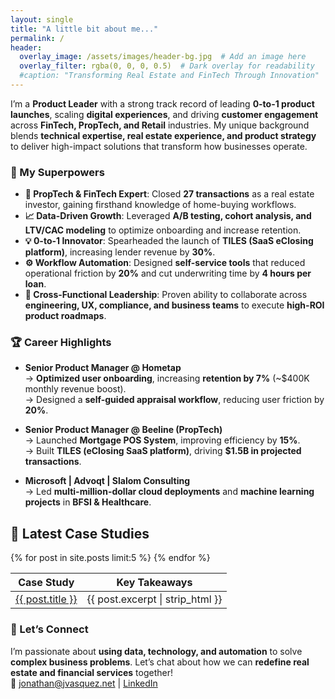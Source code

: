 ```yaml
---
layout: single
title: "A little bit about me..."
permalink: /
header:
  overlay_image: /assets/images/header-bg.jpg  # Add an image here
  overlay_filter: rgba(0, 0, 0, 0.5)  # Dark overlay for readability
  #caption: "Transforming Real Estate and FinTech Through Innovation"
---
```


I’m a **Product Leader** with a strong track record of leading **0-to-1 product launches**, scaling **digital experiences**, and driving **customer engagement** across **FinTech, PropTech, and Retail** industries. My unique background blends **technical expertise, real estate experience, and product strategy** to deliver high-impact solutions that transform how businesses operate.

### **🔹 My Superpowers**
- **🏡 PropTech & FinTech Expert**: Closed **27 transactions** as a real estate investor, gaining firsthand knowledge of home-buying workflows.
- **📈 Data-Driven Growth**: Leveraged **A/B testing, cohort analysis, and LTV/CAC modeling** to optimize onboarding and increase retention.
- **💡 0-to-1 Innovator**: Spearheaded the launch of **TILES (SaaS eClosing platform)**, increasing lender revenue by **30%**.
- **⚙️ Workflow Automation**: Designed **self-service tools** that reduced operational friction by **20%** and cut underwriting time by **4 hours per loan**.
- **🤝 Cross-Functional Leadership**: Proven ability to collaborate across **engineering, UX, compliance, and business teams** to execute **high-ROI product roadmaps**.

### **🏆 Career Highlights**
- **Senior Product Manager @ Hometap**  
  → **Optimized user onboarding**, increasing **retention by 7%** (~$400K monthly revenue boost).  
  → Designed a **self-guided appraisal workflow**, reducing user friction by **20%**.  

- **Senior Product Manager @ Beeline (PropTech)**  
  → Launched **Mortgage POS System**, improving efficiency by **15%**.  
  → Built **TILES (eClosing SaaS platform)**, driving **$1.5B in projected transactions**.  

- **Microsoft | Advoqt | Slalom Consulting**  
  → Led **multi-million-dollar cloud deployments** and **machine learning projects** in **BFSI & Healthcare**.  
## **📂 Latest Case Studies**

<table>
  <thead>
    <tr>
      <th>Case Study</th>
      <th>Key Takeaways</th>
    </tr>
  </thead>
  <tbody>
    {% for post in site.posts limit:5 %}
    <tr>
      <td><a href="{{ post.url | relative_url }}">{{ post.title }}</a></td>
      <td>{{ post.excerpt | strip_html }}</td>
    </tr>
    {% endfor %}
  </tbody>
</table>

### **📢 Let’s Connect**
I’m passionate about **using data, technology, and automation** to solve **complex business problems**. Let’s chat about how we can **redefine real estate and financial services** together!  
📧 [jonathan@jvasquez.net](mailto:jonathan@jvasquez.net) | [LinkedIn](https://www.linkedin.com/in/jonathanjvasquez)